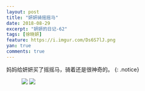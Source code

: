```yaml
---
layout: post
title: "妍妍骑摇摇马"
date: 2018-08-29
excerpt: "妍妍的日记-62"
tags: [徐晓妍]
feature: https://i.imgur.com/Ds6S7lJ.png
yan: true
comments: true
---
```

妈妈给妍妍买了摇摇马，骑着还是很神奇的。
{: .notice}
<figure>
    <img src="{{ site.staticUrl }}/yanyan/image/dama1.jpg?imageMogr2/auto-orient" />
    <img src="{{ site.staticUrl }}/yanyan/image/dama2.jpg?imageMogr2/auto-orient" />
</figure>
